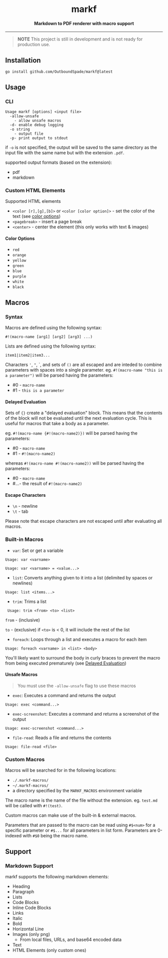 <h1 align="center">markf</h1>
<h4 align="center">Markdown to PDF renderer with macro support</h4>

---

> **NOTE** This project is still in development and is not ready for production use.

## Installation

```
go install github.com/OutboundSpade/markf@latest
```

## Usage

### CLI
```
Usage markf [options] <input file>
  -allow-unsafe
    - allow unsafe macros
  -d- enable debug logging
  -o string
    - output file
  -p- print output to stdout
```
if `-o` is not specified, the output will be saved to the same directory as the input file with the same name but with the extension `.pdf`.

supported output formats (based on the extension):
- pdf
- markdown
### Custom HTML Elements

Supported HTML elements

- `<color [r],[g],[b]>` or `<color [color option]>`  - set the color of the text (see [color options](#color-options))
- `<pagebreak>` - insert a page break
- `<center>` - center the element (this only works with text & images)

#### Color Options

- `red`
- `orange`
- `yellow`
- `green`
- `blue`
- `purple`
- `white`
- `black`

## Macros

### Syntax

Macros are defined using the following syntax:

```
#!(macro-name [arg1] [arg2] [arg3] ...)
```

Lists are defined using the following syntax:

```
item1|item2|item3...
```

Characters `'`, `"`, \`, and sets of `()` are all escaped and are inteded to combine parameters with spaces into a single parameter.
eg. `#!(macro-name "this is a parameter")` will be parsed having the parameters:
- #0 - `macro-name`
- #1 - `this is a parameter`
#### Delayed Evaluation
Sets of `{}` create a "delayed evaluation" block. This means that the contents of the block will not be evaluated until the next evaluation cycle. This is useful for macros that take a body as a parameter.

eg. `#!(macro-name {#!(macro-name2)})` will be parsed having the parameters:
- #0 - `macro-name`
- #1 - `#!(macro-name2)`

whereas `#!(macro-name #!(macro-name2))` will be parsed having the parameters:

- #0 - `macro-name`
- #...- the result of `#!(macro-name2)`

#### Escape Characters
- `\n` - newline
- `\t` - tab

Please note that escape characters are not escaped until after evaluating all macros.
### Built-in Macros

- `var`: Set or get a variable 

```Usage: var <varname> ```

```Usage: var <varname> = <value...>```


- `list`: Converts anything given to it into a list  (delimited by spaces or newlines)

```Usage: list <items...>```


- `trim`: Trims a list

``` Usage: trim <from> <to> <list>```

`from` - (inclusive)

`to` - (exclusive) if `<to>` is < 0, it will include the rest of the list

- `foreach`: Loops through a list and executes a macro for each item

```Usage: foreach <varname> in <list> <body>```

You'll likely want to surround the body in curly braces to prevent the macro from being executed prematurely (see [Delayed Evaluation](#Delayed-Evaluation))

#### Unsafe Macros

> You must use the `-allow-unsafe` flag to use these macros

- `exec`: Executes a command and returns the output

```Usage: exec <command...>```

- `exec-screenshot`: Executes a command and returns a screenshot of the output

```Usage: exec-screenshot <command...>```

- `file-read`: Reads a file and returns the contents

```Usage: file-read <file>```

### Custom Macros

Macros will be searched for in the following locations:
- `./.markf-macros/`
- `~/.markf-macros/`
- a directory specified by the `MARKF_MACROS` environment variable

The macro name is the name of the file without the extension. eg. `test.md` will be called with `#!(test)`.

Custom macros can make use of the built-in & external macros.

Parameters that are passed to the macro can be read using `#$<num>` for a specific parameter or `#$...` for all parameters in list form. Parameters are 0-indexed with `#$0` being the macro name.

## Support

### Markdown Support

markf supports the following markdown elements:

- Heading
- Paragraph
- Lists
- Code Blocks
- Inline Code Blocks
- Links
- Italic
- Bold
- Horizontal Line
- Images (only png)
  - From local files, URLs, and base64 encoded data
- Text
- HTML Elements (only custom ones)
